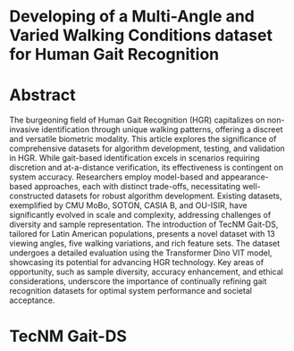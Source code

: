# Developing of a Multi-Angle and Varied Walking Conditions dataset for Human Gait Recognition
# Abstract
The burgeoning field of Human Gait Recognition (HGR) capitalizes on non-invasive identification through unique walking patterns, offering a discreet and versatile biometric modality. This article explores the significance of comprehensive datasets for algorithm development, testing, and validation in HGR. While gait-based identification excels in scenarios requiring discretion and at-a-distance verification, its effectiveness is contingent on system accuracy. Researchers employ model-based and appearance-based approaches, each with distinct trade-offs, necessitating well-constructed datasets for robust algorithm development. Existing datasets, exemplified by CMU MoBo, SOTON, CASIA B, and OU-ISIR, have significantly evolved in scale and complexity, addressing challenges of diversity and sample representation. The introduction of TecNM Gait-DS, tailored for Latin American populations, presents a novel dataset with 13 viewing angles, five walking variations, and rich feature sets. The dataset undergoes a detailed evaluation using the Transformer Dino VIT model, showcasing its potential for advancing HGR technology. Key areas of opportunity, such as sample diversity, accuracy enhancement, and ethical considerations, underscore the importance of continually refining gait recognition datasets for optimal system performance and societal acceptance.
# TecNM Gait-DS
